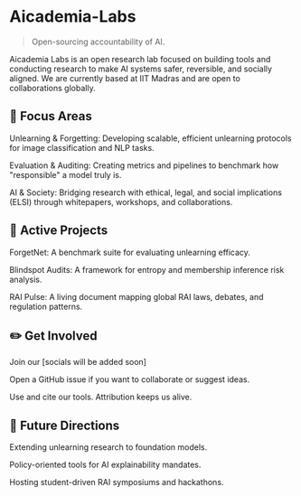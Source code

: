 # Aicademia-Labs

> Open-sourcing accountability of AI.

Aicademia Labs is an open research lab focused on building tools and conducting research to make AI systems safer, reversible, and socially aligned. We are currently based at IIT Madras and are open to collaborations globally.

## 🔗 Focus Areas

Unlearning & Forgetting: Developing scalable, efficient unlearning protocols for image classification and NLP tasks.

Evaluation & Auditing: Creating metrics and pipelines to benchmark how "responsible" a model truly is.

AI & Society: Bridging research with ethical, legal, and social implications (ELSI) through whitepapers, workshops, and collaborations.

## 🚀 Active Projects

ForgetNet: A benchmark suite for evaluating unlearning efficacy.

Blindspot Audits: A framework for entropy and membership inference risk analysis.

RAI Pulse: A living document mapping global RAI laws, debates, and regulation patterns.

## ✏️ Get Involved

Join our [socials will be added soon]

Open a GitHub issue if you want to collaborate or suggest ideas.

Use and cite our tools. Attribution keeps us alive.

## 🚜 Future Directions

Extending unlearning research to foundation models.

Policy-oriented tools for AI explainability mandates.

Hosting student-driven RAI symposiums and hackathons.
